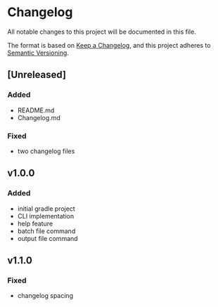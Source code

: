 # Changelog
All notable changes to this project will be documented in this file.

The format is based on [Keep a Changelog](https://keepachangelog.com/en/1.0.0/),
and this project adheres to [Semantic Versioning](https://semver.org/spec/v2.0.0.html).

## [Unreleased]

### Added

- README.md
- Changelog.md

### Fixed

- two changelog files

## v1.0.0

### Added

- initial gradle project
- CLI implementation
- help feature
- batch file command
- output file command

## v1.1.0

###

### Fixed

- changelog spacing
